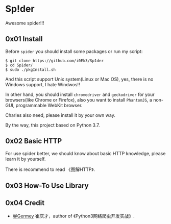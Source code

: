 # Sp!der

Awesome spider!!!


## 0x01 Install

Before `spider` you should install some packages or run my script:

```Shell
$ git clone https://github.com/i0Ek3/Sp1der
$ cd Sp1der/
$ sudo ./pkgInstall.sh
```

And this script support Unix system(Linux or Mac OS), yes, there is no Windows support, I hate Windwos!! 

In other hand, you should install `chromedriver` and `geckodriver` for your browsers(like Chrome or Firefox), also you want to install `PhantomJS`, a non-GUI, programmable WebKit browser.

Charles also need, please install it by your own way.

By the way, this project based on Python 3.7.


## 0x02 Basic HTTP

For use spider better, we should know about basic HTTP knowledge, please learn it by yourself.

There is recommend to read 《图解HTTP》.


## 0x03 How-To Use Library



## 0x04 Credit

- [@Germey](https://github.com/Germey) 崔庆才，author of 《Python3网络爬虫开发实战》.










